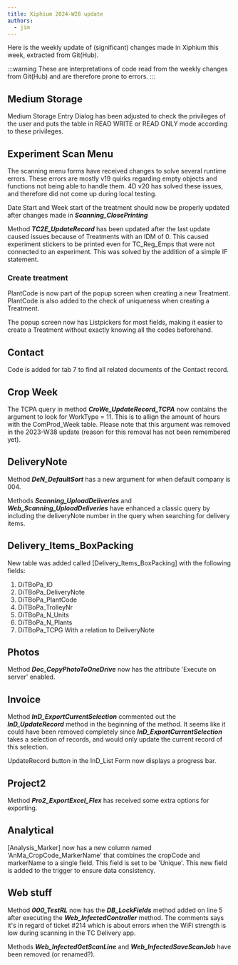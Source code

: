 ```yaml
---
title: Xiphium 2024-W28 update
authors:
  - jim
---
```


Here is the weekly update of (significant) changes made in Xiphium this week, extracted from Git(Hub).

:::warning
These are interpretations of code read from the weekly changes from Git(Hub) and are therefore prone to errors.
:::

<!--truncate-->

## Medium Storage
Medium Storage Entry Dialog has been adjusted to check the privileges of the user and puts the table in READ WRITE or READ ONLY mode according to these privileges.

## Experiment Scan Menu
The scanning menu forms have received changes to solve several runtime errors. These errors are mostly v19 quirks regarding empty objects and functions not being able to handle them. 4D v20 has solved these issues, and therefore did not come up during local testing.

Date Start and Week start of the treatment should now be properly updated after changes made in ***Scanning_ClosePrinting***

Method ***TC2E_UpdateRecord*** has been updated after the last update caused issues because of Treatments with an IDM of 0. This caused experiment stickers to be printed even for TC_Reg_Emps that were not connected to an experiment. This was solved by the addition of a simple IF statement.

### Create treatment
PlantCode is now part of the popup screen when creating a new Treatment. PlantCode is also added to the check of uniqueness when creating a Treatment.

The popup screen now has Listpickers for most fields, making it easier to create a Treatment without exactly knowing all the codes beforehand.
## Contact
Code is added for tab 7 to find all related documents of the Contact record.
## Crop Week
The TCPA query in method ***CroWe_UpdateRecord_TCPA*** now contains the argument to look for WorkType = 11. This is to allign the amount of hours with the ComProd_Week table.
Please note that this argument was removed in the 2023-W38 update (reason for this removal has not been remembered yet).
## DeliveryNote
Method ***DeN_DefaultSort*** has a new argument for when default company is 004.

Methods ***Scanning_UploadDeliveries*** and ***Web_Scanning_UploadDeliveries*** have enhanced a classic query by including the deliveryNote number in the query when searching for delivery items.

## Delivery_Items_BoxPacking
New table was added called [Delivery_Items_BoxPacking] with the following fields:
1. DiTBoPa_ID
2. DiTBoPa_DeliveryNote
3. DiTBoPa_PlantCode
4. DiTBoPa_TrolleyNr
5. DiTBoPa_N_Units
6. DiTBoPa_N_Plants
7. DiTBoPa_TCPG
With a relation to DeliveryNote
## Photos
Method ***Doc_CopyPhotoToOneDrive*** now has the attribute 'Execute on server' enabled. 
## Invoice
Method ***InD_ExportCurrentSelection*** commented out the ***InD_UpdateRecord*** method in the beginning of the method. It seems like it could have been removed completely since ***InD_ExportCurrentSelection*** takes a selection of records, and would only update the current record of this selection.

UpdateRecord button in the InD_List Form now displays a progress bar.
## Project2
Method ***Pro2_ExportExcel_Flex*** has received some extra options for exporting.
## Analytical
[Analysis_Marker] now has a new column named 'AnMa_CropCode_MarkerName' that combines the cropCode and markerName to a single field. This field is set to be 'Unique'. This new field is added to the trigger to ensure data consistency.
## Web stuff
Method ***000_TestRL*** now has the ***DB_LockFields*** method added on line 5 after executing the ***Web_InfectedController*** method. The comments says it's in regard of ticket #214 which is about errors when the WiFi strength is low during scanning in the TC Delivery app.

Methods ***Web_InfectedGetScanLine*** and ***Web_InfectedSaveScanJob*** have been removed (or renamed?).
